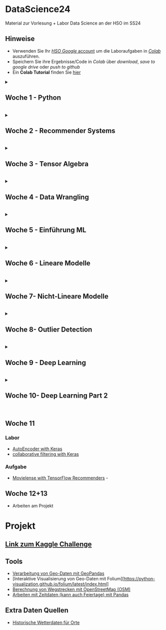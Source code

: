 # DataScience24
Material zur Vorlesung + Labor Data Science an der HSO im SS24

## Hinweise
* Verwenden Sie Ihr [*HSO Google* account](https://hilfe.cit.hs-offenburg.de/confluence/citpublic/google-workspace-hilfeseiten) um die Laboraufgaben in [*Colab*](https://colab.research.google.com) auszuführen.
* Speichern Sie ihre Ergebnisse/Code in *Colab* über *download*, *save to google drive* oder *push to github*
* Ein **Colab Tutorial** finden Sie [hier](https://colab.research.google.com/)


<details>
<summary> <H2> Woche 1 - Python </H2><BR></summary>

* [Online Kurs](https://elearning.hs-offenburg.de/moodle/course/view.php?id=6551)
* [Abschluss Test](https://elearning.hs-offenburg.de/moodle/mod/quiz/view.php?id=344672)

</details>
<details>
<summary> <H2> Woche 2 - Recommender Systems </H2><BR></summary>

### Vorlesung
* [Use Case Movie Recommender](https://colab.research.google.com/github/keuperj/DataScience24/blob/main/week_2/UseCase_RecommendationSystems.ipynb)->[Lösung](https://colab.research.google.com/github/keuperj/DataScience24/blob/main/week_2/Assignment_2_solution.ipynb)


### Labor
* [Colab/Jupyter Tutorial: Jupyter](https://colab.research.google.com/github/keuperj/DataScience24/blob/main/week_2/00_Jupyter-Intro.ipynb)
* [NumPy Tutorial](https://colab.research.google.com/github/keuperj/DataScience24/blob/main/week_2/Introduction_to__Numpy.ipynb)

### Augaben
* [Aufgabe Recommender System](https://colab.research.google.com/github/keuperj/DataScience24/blob/main/week_2/Assignment_2_recommender.ipynb)

</details>
<details>
<summary> <H2> Woche 3 - Tensor Algebra </H2><BR></summary>

### Vorlesung
* [Tensor Algebra](https://colab.research.google.com/github/keuperj/DataScience24/blob/main/week_3/Tensor_Algebra.ipynb)

### Labor
* [Introduction to Surprise](https://colab.research.google.com/github/keuperj/DataScience24/blob/main/week_3/Surprise.ipynb) 

### Aufgaben 
* [Aufgabe NumPy](https://colab.research.google.com/github/keuperj/DataScience24/blob/main/week_3/Assignment_3_numpy.ipynb)->[Lösung](https://colab.research.google.com/github/keuperj/DataScience24/blob/main/week_3/Solution_Aufgabe_NumPy.ipynb)

</details>
<details>
<summary> <H2> Woche 4 - Data Wrangling </H2><BR></summary>


### Vorlesung
* [Basic Statistics](https://colab.research.google.com/github/keuperj/DataScience24/blob/main/week_4/Basic_Statistics.ipynb)
* [Data Wrangling](https://colab.research.google.com/github/keuperj/DataScience24/blob/main/week_4/Data_Wrangling.ipynb)

### Labor
* [Pandas: Intro](https://colab.research.google.com/github/keuperj/DataScience24/blob/main/week_4/Lab_01_pandas_Intro.ipynb)
* [Pandas: DataFrames](https://colab.research.google.com/github/keuperj/DataScience24/blob/main/week_4/Lab_02_pandas_DataFrame.ipynb)
* [Pandas: IO](https://colab.research.google.com/github/keuperj/DataScience24/blob/main/week_4/Lab_03_pandas_IO.ipynb)
* [Pandas: Missing Dtata](https://colab.research.google.com/github/keuperj/DataScience24/blob/main/week_4/Lab_04_pandas_MissingData.ipynb)
* [Panday: GroupBy](https://colab.research.google.com/github/keuperj/DataScience24/blob/main/week_4/Lab_05_pandas_Group_by.ipynb)


### Augaben
* [Assignment 1](https://colab.research.google.com/github/keuperj/DataScience24/blob/main/week_4/Assignment_1.ipynb) -> [Lösung](https://colab.research.google.com/github/keuperj/DataScience24/blob/main/week_4/solution_1.ipynb)
* [Assignment 2](https://colab.research.google.com/github/keuperj/DataScience24/blob/main/week_4/Assignment_3.ipynb) -> [Lösung](https://colab.research.google.com/github/keuperj/DataScience24/blob/main/week_4/solution_3.ipynb)


</details>
<details>
<summary> <H2> Woche 5 - Einführung ML </H2><BR></summary>


### Vorlesung
* [Statistics II](https://colab.research.google.com/github/keuperj/DataScience24/blob/main/week_5/Statistics_Part_II.ipynb)

### Labor
* [Labor Vortrag: GroupBy](https://colab.research.google.com/github/keuperj/DataScience24/blob/main/week_5/GroupBy.ipynb)
* [Labor Aufgabe: GroupBy](https://colab.research.google.com/github/keuperj/DataScience24/blob/main/week_5/Lab_05_pandas_Group_by.ipynb)
* [Labor Aufgabe: Merge + Join](https://colab.research.google.com/github/keuperj/DataScience24/blob/main/week_5/Lab_06_pandas_MergeandJoin.ipynb)
* [Labor Aufgabe: Reschape](https://colab.research.google.com/github/keuperj/DataScience24/blob/main/week_5/Lab_07_pandas_reshape.ipynb)

### Aufgaben
* [Assignment](https://colab.research.google.com/github/keuperj/DataScience24/blob/main/week_5/Assignment.ipynb) > [Lösung](https://colab.research.google.com/github/keuperj/DataScience24/blob/main/week_5/solution.ipynb)

</details>

<details>
<summary> <H2> Woche 6 - Lineare Modelle </H2><BR></summary>

### Vorlesung
* keine interaktiven Inhalte

### Labor
* [MatPlotLib](https://colab.research.google.com/github/keuperj/DataScience24/blob/main/week_6/Lab_Matplotlib-Intro.ipynb)
* [Scikit-Learn](https://colab.research.google.com/github/keuperj/DataScience24/blob/main/week_6/Scikit_Learn.ipynb)

### Aufgaben
* [Assignment MatPlotLib](https://colab.research.google.com/github/keuperj/DataScience24/blob/main/week_6/Assignment_MatplotLib.ipynb) -> [solution](https://colab.research.google.com/github/keuperj/DataScience24/blob/main/week_6/Assignment_MatplotLib_Solution.ipynb)
* [Assignment Bayes](https://colab.research.google.com/github/keuperj/DataScience24/blob/main/week_6/Assignment_Classification.ipynb) -> [solution](https://colab.research.google.com/github/keuperj/DataScience24/blob/main/week_6/Assignment_Classification_solution.ipynb)

</details>
<details>
<summary> <H2> Woche 7- Nicht-Lineare Modelle </H2><BR></summary>

### Vorlesung
* keine interaktiven Inhalte

### Aufgaben
* [Assignment Classifier](https://colab.research.google.com/github/keuperj/DataScience24/blob/main/week_7/Classification.ipynb)  -> [solution](https://colab.research.google.com/github/keuperj/DataScience24/blob/main/week_7/Classification_solution.ipynb)
* [Assignment Regression](https://colab.research.google.com/github/keuperj/DataScience24/blob/main/week_7/Regression_NY_Taxy.ipynb) -> [solution](https://colab.research.google.com/github/keuperj/DataScience24/blob/main/week_7/Regression_NY_Taxi_solution.ipynb)
  
</details>
<details>
<summary> <H2> Woche 8- Outlier Detection </H2><BR></summary>

### Vorlesung
* keine interaktiven Inhalte

### Aufgaben
* [Assignment Non-Linear Classifier](https://colab.research.google.com/github/keuperj/DataScience24/blob/main/week_8/Non-Linear_Classification.ipynb) -> [solution](https://colab.research.google.com/github/keuperj/DataScience24/blob/main/week_8/Non-Linear_Classification_solution.ipynb)
* [Assignment Automatic Hyper Paramter Seach](https://colab.research.google.com/github/keuperj/DataScience24/blob/main/week_8/AutoSkLearn_Regression_NY_Taxy.ipynb) -> [solution](https://colab.research.google.com/github/keuperj/DataScience24/blob/main/week_8/AutoSkLearn_Regression_NY_Taxy_solution.ipynb)

</details>

<details>
<summary> <H2> Woche 9 - Deep Learning </H2><BR></summary>

### Labor
* [Introduction to Keras](https://colab.research.google.com/github/keuperj/DataScience24/blob/main/week_9/keras_intro.ipynb)

### Aufgaben
* [Keras NN for MNIST](https://colab.research.google.com/github/keuperj/DataScience24/blob/main/week_9/keras_NN_classification.ipynb) -> [solution](https://colab.research.google.com/github/keuperj/DataScience24/blob/main/week_9/solution_keras_NN_classification.ipynb)
  
</details>
<details>
<summary> <H2> Woche 10- Deep Learning Part 2 </H2><BR></summary>

## Woche 10
### Aufgaben
* [Assignment: Cifar10 with CNNs](https://colab.research.google.com/github/keuperj/DataScience24/blob/main/week_10/Assignment_CNNs.ipynb)

</details>

## Woche 11
### Labor
* [AutoEncoder with Keras](https://colab.research.google.com/github/keuperj/DataScience24/blob/main/week_11/KERAS_autoencoder.ipynb)
* [collaborative filtering with Keras](https://colab.research.google.com/github/keuperj/DataScience24/blob/main/week_11/KERAS_collaborative_filtering_movielens.ipynb)
### Aufgabe
* [Movielense with TensorFlow Recommenders](https://colab.research.google.com/github/keuperj/DataScience24/blob/main/week_11/TF_Rec_Example.ipynb) -

## Woche 12+13
* Arbeiten am Projekt

# Projekt

## [Link zum Kaggle Challenge](https://www.kaggle.com/competitions/nyc-taxi-trip-duration/overview) 

## Tools
* [Verarbeitung von Geo-Daten mit GeoPandas](https://geopandas.org/en/stable/index.html)
* [Interaktive Visualisierung von Geo-Daten mit Folium][https://python-visualization.github.io/folium/latest/index.html]
* [Berechnung von Wegstrecken mit OpenStreetMap (OSM)](https://osmnx.readthedocs.io/en/stable/#installation)
* [Arbeiten mit Zeitdaten (kann auch Feiertage) mit Pandas](http://pandas.pydata.org/pandas-docs/stable/user_guide/timeseries.html)
  
## Extra Daten Quellen
* [Historische Wetterdaten für Orte](https://meteostat.net/en/blog/obtain-weather-data-any-location-python)
